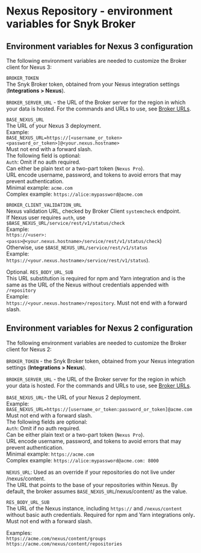 # Nexus Repository - environment variables for Snyk Broker

## Environment variables for Nexus 3 configuration

The following environment variables are needed to customize the Broker client for Nexus 3:

`BROKER_TOKEN`\
The Snyk Broker token, obtained from your Nexus integration settings (**Integrations > Nexus**).

`BROKER_SERVER_URL` - the URL of the Broker server for the region in which your data is hosted. For the commands and URLs to use, see [Broker URLs](https://docs.snyk.io/working-with-snyk/regional-hosting-and-data-residency#broker-urls).

`BASE_NEXUS_URL`\
The URL of your Nexus 3 deployment.\
Example:\
`BASE_NEXUS_URL=https://[<username_or_token><password_or_token>]@<your.nexus.hostname>`\
Must not end with a forward slash.\
The following field is optional:\
`Auth`: Omit if no auth required.\
Can either be plain text or a two-part token (`Nexus Pro`).\
URL encode username, password, and tokens to avoid errors that may prevent authentication.\
Minimal example: `acme.com`\
Complex example: `https://alice:mypassword@acme.com`

`BROKER_CLIENT_VALIDATION_URL`\
Nexus validation URL, checked by Broker Client `systemcheck` endpoint.\
If Nexus user requires `auth`, use `$BASE_NEXUS_URL/service/rest/v1/status/check`\
Example:\
`https://<user>:<pass>@<your.nexus.hostname>/service/rest/v1/status/check`)\
Otherwise, use `$BASE_NEXUS_URL/service/rest/v1/status`\
Example:\
`https://<your.nexus.hostname>/service/rest/v1/status`).

Optional. `RES_BODY_URL_SUB`\
This URL substitution is required for npm and Yarn integration and is the same as the URL of the Nexus without credentials appended with `/repository`\
Example:\
`https://<your.nexus.hostname>/repository`. Must not end with a forward slash.

## Environment variables for Nexus 2 configuration

The following environment variables are needed to customize the Broker client for Nexus 2:

`BROKER_TOKEN` - the Snyk Broker token, obtained from your Nexus integration settings (**Integrations > Nexus**).

`BROKER_SERVER_URL` - the URL of the Broker server for the region in which your data is hosted. For the commands and URLs to use, see [Broker URLs](https://docs.snyk.io/working-with-snyk/regional-hosting-and-data-residency#broker-urls).

`BASE_NEXUS_URL`- the URL of your Nexus 2 deployment.\
Example:\
`BASE_NEXUS_URL=https://[username_or_token:password_or_token]@acme.com`\
Must not end with a forward slash.\
The following fields are optional:\
`Auth`: Omit if no auth required.\
Can be either plain text or a two-part token (`Nexus Pro`).\
URL encode username, password, and tokens to avoid errors that may prevent authentication.\
Minimal example: `https://acme.com`\
Complex example: `https://alice:mypassword@acme.com: 8000`

`NEXUS_URL`: Used as an override if your repositories do not live under /nexus/content.\
The URL that points to the base of your repositories within Nexus. By default, the broker assumes `BASE_NEXUS_URL`/nexus/content/ as the value.

`RES_BODY_URL_SUB`\
The URL of the Nexus instance, including `https://` and `/nexus/content` without basic auth credentials. Required for npm and Yarn integrations onl&#x79;**.** Must not end with a forward slash.

Examples:\
`https://acme.com/nexus/content/groups`\
`https://acme.com/nexus/content/repositories`

